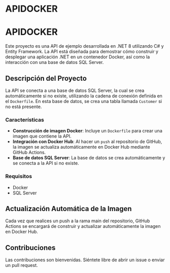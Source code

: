 # APIDOCKER

# APIDOCKER

Este proyecto es una API de ejemplo desarrollada en .NET 8 utilizando C# y Entity Framework. La API está diseñada para demostrar cómo construir y desplegar una aplicación .NET en un contenedor Docker, así como la interacción con una base de datos SQL Server.

## Descripción del Proyecto

La API se conecta a una base de datos SQL Server, la cual se crea automáticamente si no existe, utilizando la cadena de conexión definida en el `Dockerfile`. En esta base de datos, se crea una tabla llamada `Customer` si no está presente.

### Características

- **Construcción de imagen Docker**: Incluye un `Dockerfile` para crear una imagen que contiene la API.
- **Integración con Docker Hub**: Al hacer un `push` al repositorio de GitHub, la imagen se actualiza automáticamente en Docker Hub mediante GitHub Actions.
- **Base de datos SQL Server**: La base de datos se crea automáticamente y se conecta a la API si no existe.

### Requisitos

- Docker
- SQL Server

## Actualización Automática de la Imagen
Cada vez que realices un push a la rama main del repositorio, GitHub Actions se encargará de construir y actualizar automáticamente la imagen en Docker Hub.

## Contribuciones
Las contribuciones son bienvenidas. Siéntete libre de abrir un issue o enviar un pull request.
